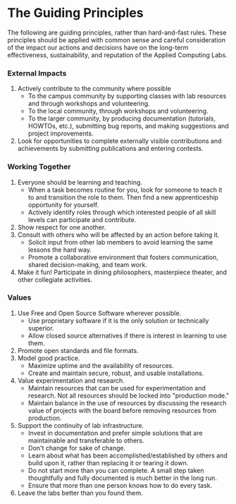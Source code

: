 # The Guiding Principles

The following are guiding principles, rather than hard-and-fast rules. These principles should be applied with common sense and careful consideration of the impact our actions and decisions have on the long-term effectiveness, sustainability, and reputation of the Applied Computing Labs.

### External Impacts

1. Actively contribute to the community where possible
	- To the campus community by supporting classes with lab resources and through workshops and volunteering.
	- To the local community, through workshops and volunteering.
	- To the larger community, by producing documentation (tutorials, HOWTOs, etc.), submitting bug reports, and making suggestions and project improvements.
2. Look for opportunities to complete externally visible contributions and achievements by submitting publications and entering contests.

### Working Together

1. Everyone should be learning and teaching. 
	- When a task becomes routine for you, look for someone to teach it to and transition the role to them. Then find a new apprenticeship opportunity for yourself.
	- Actively identify roles through which interested people of all skill levels can participate and contribute.
2. Show respect for one another.
3. Consult with others who will be affected by an action before taking it. 
	- Solicit input from other lab members to avoid learning the same lessons the hard way.
	- Promote a collaborative environment that fosters communication, shared decision-making, and team work.
4. Make it fun! Participate in dining philosophers, masterpiece theater, and other collegiate activities.

### Values

1. Use Free and Open Source Software wherever possible. 
	- Use proprietary software if it is the only solution or technically superior.
	- Allow closed source alternatives if there is interest in learning to use them.
2. Promote open standards and file formats.
3. Model good practice. 
	- Maximize uptime and the availability of resources.
	- Create and maintain secure, robust, and usable installations.
4. Value experimentation and research. 
	- Maintain resources that can be used for experimentation and research. Not all resources should be locked into "production mode."
	- Maintain balance in the use of resources by discussing the research value of projects with the board before removing resources from production.
5. Support the continuity of lab infrastructure. 
	- Invest in documentation and prefer simple solutions that are maintainable and transferable to others.
	- Don't change for sake of change.
	- Learn about what has been accomplished/established by others and build upon it, rather than replacing it or tearing it down.
	- Do not start more than you can complete. A small step taken thoughtfully and fully documented is much better in the long run.
	- Ensure that more than one person knows how to do every task.
6. Leave the labs better than you found them.

